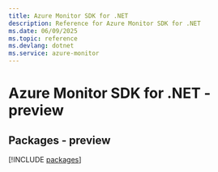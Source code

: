 ```yaml
---
title: Azure Monitor SDK for .NET
description: Reference for Azure Monitor SDK for .NET
ms.date: 06/09/2025
ms.topic: reference
ms.devlang: dotnet
ms.service: azure-monitor
---
```

# Azure Monitor SDK for .NET - preview
## Packages - preview
[!INCLUDE [packages](monitor-index.md)]
